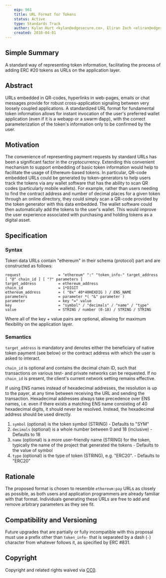 ```yaml
---
    eip: 961
    title: URL Format for Tokens
    status: Active
    type: Standards Track
    author: Kylan Hurt <kylan@edgesecure.co>, Eliran Zach <eliran@edgesecure.co>
    created: 2018-04-01
---
```


## Simple Summary
A standard way of representing token information, facilitating the process of adding ERC #20 tokens as URLs on the application layer.

## Abstract
URLs embedded in QR-codes, hyperlinks in web-pages, emails or chat messages provide for robust cross-application signaling between very loosely coupled applications. A standardized URL format for fundamental token information allows for instant invocation of the user's preferred wallet application (even if it is a webapp or a swarm đapp), with the correct parameterization of the token's information only to be confirmed by the user.

## Motivation
The convenience of representing payment requests by standard URLs has been a significant factor in the cryptocurrency. Extending this convenient mechanism to support embedding of basic token information would help to facilitate the usage of Ethereum-based tokens. In particular, QR-code embedded URLs could be generated by token-generators to help users track the tokens via any wallet software that has the ability to scan QR codes (particularly mobile wallets). For example, rather than users needing to find the contract address and number of decimal places for a given token through an online directory, they could simply scan a QR-code provided by the token generator with this data embedded. The wallet software could then automatically add the tokens to the user's wallet. This would improve the user experience associated with purchasing and holding tokens as a digital asset.


## Specification

### Syntax
Token data URLs contain "ethereum" in their schema (protocol) part and are constructed as follows:

    request                 = "ethereum" ":" "token_info-" target_address [ "@" chain_id ] [ "?" parameters ]
    target_address          = ethereum_address
    chain_id                = 1*DIGIT
    ethereum_address        = ( "0x" 40*40HEXDIG ) / ENS_NAME
    parameters              = parameter *( "&" parameter )
    parameter               = key "=" value
    key                     = "symbol" / "decimals" / "name" / "type"
    value                   = STRING / number (0-18) / STRING / STRING

Where all of the key + value pairs are optional, allowing for maximum flexibility on the application layer.


### Semantics

`target_address` is mandatory and denotes either the beneficiary of native token payment (see below) or the contract address with which the user is asked to interact.

`chain_id` is optional and contains the decimal chain ID, such that transactions on various test- and private networks can be requested. If no `chain_id` is present, the client's current network setting remains effective.

If using ENS names instead of hexadecimal addresses, the resolution is up to the payer, at any time between receiving the URL and sending the transaction. Hexadecimal addresses always take precedence over ENS names, i.e. even if there exists a matching ENS name consisting of 40 hexadecimal digits, it should never be resolved. Instead, the hexadecimal address should be used directly.

1. `symbol` (optional) is the token symbol (STRING) - Defaults to "SYM"
2. `decimals` (optional) is a whole number between 0 and 18 (inclusive) - Defaults to 18
3. `name` (optional) is a more user-friendly name (STRING) for the token, typically the name of the project that generated the tokens - Defaults to the value of symbol
4. `type` (optional) is the type of token (STRING), e.g. "ERC20". - Defaults to "ERC20"

## Rationale
The proposed format is chosen to resemble `ethereum:pay` URLs as closely as possible, as both users and application programmers are already familiar with that format. Individuals generating these URLs are free to add and remove arbitrary parameters as they see fit.

## Compatibility and Versioning
Future upgrades that are partially or fully incompatible with this proposal must use a prefix other than `token_info-` that is separated by a dash (`-`) character from whatever follows it, as specified by ERC #831.

## Copyright

Copyright and related rights waived via [CC0](https://creativecommons.org/publicdomain/zero/1.0/).
